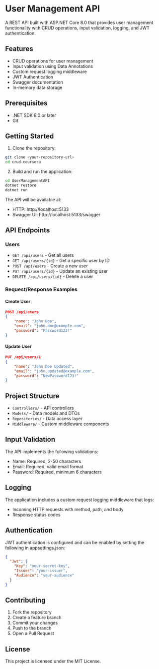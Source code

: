 # User Management API

A REST API built with ASP.NET Core 8.0 that provides user management functionality with CRUD operations, input validation, logging, and JWT authentication.

## Features

- CRUD operations for user management
- Input validation using Data Annotations
- Custom request logging middleware
- JWT Authentication
- Swagger documentation
- In-memory data storage

## Prerequisites

- .NET SDK 8.0 or later
- Git

## Getting Started

1. Clone the repository:
```bash
git clone <your-repository-url>
cd crud-coursera
```

2. Build and run the application:
```bash
cd UserManagementAPI
dotnet restore
dotnet run
```

The API will be available at:
- HTTP: http://localhost:5133
- Swagger UI: http://localhost:5133/swagger

## API Endpoints

### Users

- `GET /api/users` - Get all users
- `GET /api/users/{id}` - Get a specific user by ID
- `POST /api/users` - Create a new user
- `PUT /api/users/{id}` - Update an existing user
- `DELETE /api/users/{id}` - Delete a user

### Request/Response Examples

#### Create User
```json
POST /api/users
{
    "name": "John Doe",
    "email": "john.doe@example.com",
    "password": "Password123!"
}
```

#### Update User
```json
PUT /api/users/1
{
    "name": "John Doe Updated",
    "email": "john.updated@example.com",
    "password": "NewPassword123!"
}
```

## Project Structure

- `Controllers/` - API controllers
- `Models/` - Data models and DTOs
- `Repositories/` - Data access layer
- `Middleware/` - Custom middleware components

## Input Validation

The API implements the following validations:
- Name: Required, 2-50 characters
- Email: Required, valid email format
- Password: Required, minimum 6 characters

## Logging

The application includes a custom request logging middleware that logs:
- Incoming HTTP requests with method, path, and body
- Response status codes

## Authentication

JWT authentication is configured and can be enabled by setting the following in appsettings.json:
```json
{
  "Jwt": {
    "Key": "your-secret-key",
    "Issuer": "your-issuer",
    "Audience": "your-audience"
  }
}
```

## Contributing

1. Fork the repository
2. Create a feature branch
3. Commit your changes
4. Push to the branch
5. Open a Pull Request

## License

This project is licensed under the MIT License.
